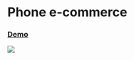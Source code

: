# Phone e-commerce

### [Demo](https://phone-ecommerce-corozb.netlify.app/) <br>
![](https://i.ibb.co/XFSfxJM/phone-ecommerce-corozb-netlify-app.png)
